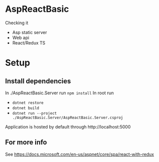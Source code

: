 # AspReactBasic

Checking it
- Asp static server
- Web api
- React/Redux TS

# Setup

## Install dependencies
In ./AspReactBasic.Server run ```npm install```
In root run
 - ```dotnet restore```  
 - ```dotnet build```  
 - ```dotnet run --project ./AspReactBasic.Server/AspReactBasic.Server.csproj```

Application is hosted by default through http://localhost:5000

## For more info
See https://docs.microsoft.com/en-us/aspnet/core/spa/react-with-redux

